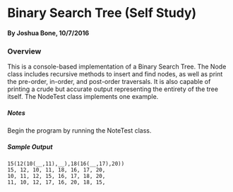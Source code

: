 # Binary Search Tree (Self Study)
#### By Joshua Bone, 10/7/2016


### Overview
This is a console-based implementation of a Binary Search Tree. The Node class includes recursive methods to insert and find nodes, as well as print the pre-order, in-order, and post-order traversals. It is also capable of printing a crude but accurate output representing the entirety of the tree itself. The NodeTest class implements one example.

##### Notes
Begin the program by running the NoteTest class.

##### Sample Output
```
15(12(10(__,11),__),18(16(__,17),20))
15, 12, 10, 11, 18, 16, 17, 20, 
10, 11, 12, 15, 16, 17, 18, 20, 
11, 10, 12, 17, 16, 20, 18, 15,
```

